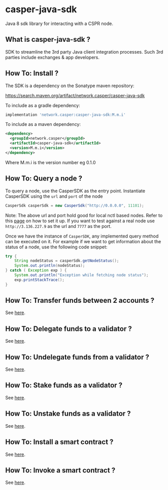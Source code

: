 # casper-java-sdk

Java 8 sdk library for interacting with a CSPR node.

## What is casper-java-sdk ?

SDK  to streamline the 3rd party Java client integration processes. Such 3rd parties include exchanges & app developers. 

## How To: Install ?

The SDK is a dependency on the Sonatype maven repository:

https://search.maven.org/artifact/network.casper/casper-java-sdk

To include as a gradle dependency:

```groovy
implementation 'network.casper:casper-java-sdk:M.m.i'
```

To include as a maven dependency:

```xml
<dependency>
  <groupId>network.casper</groupId>
  <artifactId>casper-java-sdk</artifactId>
  <version>M.m.i</version>
</dependency>
```

Where M.m.i is the version number eg 0.1.0



## How To: Query a node ?

To query a node, use the CasperSDK as the entry point. Instantiate CasperSDK using the `url` and `port` of the node

```java
CasperSdk casperSdk = new CasperSdk("http://0.0.0.0", 11101);
```

Note: The above url and port hold good for local nctl based nodes. Refer to this [page](https://caspernetwork.readthedocs.io/en/latest/dapp-dev-guide/setup-nctl.html) on how to set it up. If you want to test against a real node use `http://3.136.227.9` as the url and `7777` as the port.

Once we have the instance of `CasperSDK`, any implemented query method can be executed on it. For example if we want to get information about the status of a node, use the following code snippet:

```java
try {
    String nodeStatus = casperSdk.getNodeStatus();
    System.out.println(nodeStatus);
} catch ( Exception exp ) {
    System.out.println("Exception while fetching node status");
    exp.printStackTrace();
}
```

## How To: Transfer funds between 2 accounts ?

See [here](https://github.com/casper-network/casper-java-sdk/blob/main/src/test/java/com/casper/sdk/how_to/HowToTransferBetweenAccounts.java).

## How To: Delegate funds to a validator ?

See [here](https://github.com/casper-network/casper-java-sdk/blob/main/src/test/java/com/casper/sdk/how_to/HowToDelegate.java).

## How To: Undelegate funds from a validator ?

See [here](https://github.com/casper-network/casper-java-sdk/blob/main/src/test/java/com/casper/sdk/how_to/HowToUndelegate.java).

## How To: Stake funds as a validator ?

See [here](https://github.com/casper-network/casper-java-sdk/blob/main/src/test/java/com/casper/sdk/how_to/HowToStake.java).

## How To: Unstake funds as a validator ?

See [here](https://github.com/casper-network/casper-java-sdk/blob/main/src/test/java/com/casper/sdk/how_to/HowToUnstake.java).

## How To: Install a smart contract ?

See [here](https://github.com/casper-network/casper-java-sdk/blob/main/src/test/java/com/casper/sdk/how_to/HowToInstallContracts.java).

## How To: Invoke a smart contract ?

See [here](https://github.com/casper-network/casper-java-sdk/blob/main/src/test/java/com/casper/sdk/how_to/HowToInvokeContracts.java).

##### 
